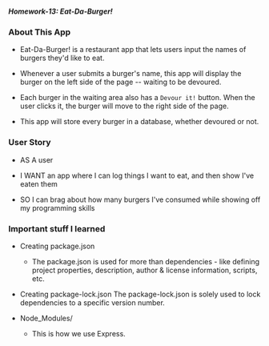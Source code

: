 ##### Homework-13:  Eat-Da-Burger! #####

### About This App

* Eat-Da-Burger! is a restaurant app that lets users input the names of burgers they'd like to eat.

* Whenever a user submits a burger's name, this app will display the burger on the left side of the page -- waiting to be devoured.

* Each burger in the waiting area also has a `Devour it!` button. When the user clicks it, the burger will move to the right side of the page.

* This app will store every burger in a database, whether devoured or not.

### User Story

* AS A user

* I WANT an app where I can log things I want to eat, and then show I've eaten them

* SO I can brag about how many burgers I've consumed while showing off my programming skills

### Important stuff I learned

* Creating package.json
    * The package.json is used for more than dependencies - like defining project properties, description, author & license information, scripts, etc.

* Creating package-lock.json
    The package-lock.json is solely used to lock dependencies to a specific version number.

* Node_Modules/
    * This is how we use Express.